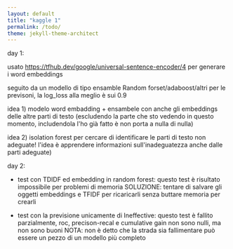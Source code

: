 ```yaml
---
layout: default
title: "kaggle 1"
permalink: /todo/
theme: jekyll-theme-architect
---
```


day 1:

usato https://tfhub.dev/google/universal-sentence-encoder/4 per generare i word embeddings

seguito da un modello di tipo ensamble Random forset/adaboost/altri per le previsoni, la log_loss alla meglio è sui 0.9

idea 1)  modelo word embadding + ensambele con anche gli embeddings delle altre parti di testo (escludendo la parte che sto vedendo in questo momento, includendola l'ho già fatto è 
non porta a nulla di nulla)

idea 2) isolation forest per cercare di identificare le parti di testo non adeguate! l'idea è apprendere informazioni sull'inadeguatezza anche dalle parti adeguate)

day 2:

- test con TDIDF ed embedding in random forest: 
    questo test è risultato impossibile per problemi di memoria 
    SOLUZIONE: tentare di salvare gli oggetti embeddings e TFIDF per ricaricarli senza buttare memoria per crearli
    
- test con la previsione unicamente di Ineffective:
  questo test è fallito parzialmente, roc, precison-recal e cumulative gain non sono nulli, ma non sono buoni
  NOTA: non è detto che la strada sia fallimentare può essere un pezzo di un modello più completo
